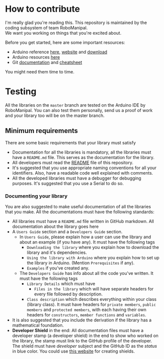 # How to contribute
I'm really glad you're reading this. This repository is maintained by the coding subsystem of team RoboManipal.<br>
We want you working on things that you're excited about.

Before you get started, here are some important resources:
- Arduino reference [here](https://www.arduino.cc/reference/en/), [website](https://www.arduino.cc/) and [download](https://www.arduino.cc/en/Main/Software)
- Arduino resources [here](https://playground.arduino.cc/main/resources)
- Git [documentation](https://git-scm.com/docs) and [cheatsheet](https://services.github.com/on-demand/downloads/github-git-cheat-sheet.pdf)

You might need them time to time.

# Testing
All the libraries on the `master` branch are tested on the Arduino IDE by RoboManipal. You can also test them personally, send us a proof of work and your library too will be on the master branch.

## Minimum requirements
There are some basic requirements that your library must satisfy
- Documentation for all the libraries is mandatory, all the libraries must have a `README.md` file. This serves as the documentation for the library.
- All developers must read the [README](../README.md) file of this repository.
- It's suggested that you use appropriate naming conventions for all your identifiers. Also, have a readable code well explained with comments.
- All the developed libraries must have a debugger for debugging purposes. It's suggested that you use a Serial to do so.

### Documenting your library
You are also suggested to make useful documentation of all the libraries that you make. All the documentations must have the following standards:
- All libraries must have a `README.md` file written in GitHub markdown. All documentation about the library goes here
- A `Users Guide` section and a `Developers Guide` section.
    - In `Users Guide`, please explain how a user can use the library and about an example (if you have any). It must have the following tags
        - `Downloading the library` where you explain how to download the library and it's dependencies.
        - `Using the library with Arduino` where you explain how to set up the library in Arduino. (Mention `Prerequisites` if any).
        - `Examples` if you've created any.
    - The `Developers Guide` has info about all the code you've written. It must have the following tags
        - `Library Details` which must have
            - `Files in the library` which will have separate headers for every file followed by description.
        - `Class description` which describes everything within your class (library class). It must have headers for `private members`, `public members` and `protected members`, with each having their own headers for `constructors`, `member functions` and `variables`.
- It is also suggested that you include the derivation if the library has a mathematical foundation.
- **Developer Shield** in the end: All documentation files must have a developer stamp (a developer shield) in the end to show who worked on the library, the stamp must link to the GitHub profile of the developer. The shield must have _developer_ subject and the GitHub ID as the _status_ in blue color. You could use [this website](https://shields.io/#/) for creating shields.
